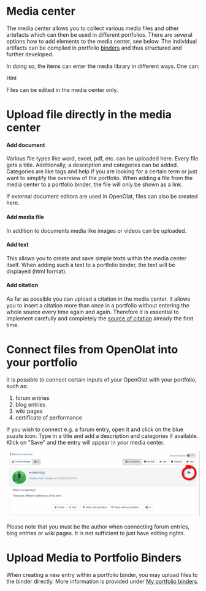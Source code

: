 # Media center

The media center allows you to collect various media files and other artefacts
which can then be used in different portfolios. There are several options how
to add elements to the media center, see below. The individual artifacts can
be compiled in portfolio [binders](My_portfolio_binders.md) and thus
structured and further developed.

In doing so, the items can enter the media library in different ways. One can:

Hint

Files can be edited in the media center only.

  

# Upload file directly in the media center

#### Add document

Various file types like word, excel, pdf, etc. can be uploaded here. Every
file gets a title. Additionally, a description and categories can be added.
Categories are like tags and help if you are looking for a certain term or
just want to simplify the overview of the portfolio. When adding a file from
the media center to a portfolio binder, the file will only be shown as a link.

If external document editors are used in OpenOlat, files can also be created
here.

#### Add media file

In addition to documents media like images or videos can be uploaded.

#### Add text

This allows you to create and save simple texts within the media center
itself. When adding such a text to a portfolio binder, the text will be
displayed (html format).

#### Add citation

As far as possible you can upload a citation in the media center. It allows
you to insert a citation more than once in a portfolio without entering the
whole source every time again and again. Therefore it is essential to
implement carefully and completely the [source of
citation](My_portfolio_binders.md#Myportfoliobinders-zitat) already the
first time.  

  

# Connect files from OpenOlat into your portfolio

It is possible to connect certain inputs of your OpenOlat with your portfolio,
such as:

  1. forum entries 
  2. blog entries
  3. wiki pages
  4. certificate of performance

If you wish to connect e.g. a forum entry, open it and click on the blue
puzzle icon. Type in a title and add a description and categories if
available. Klick on "Save" and the entry will appear in your media center.

![](assets/artefact.png)

Please note that you must be the author when connecting forum entries, blog
entries or wiki pages. It is not sufficient to just have editing rights.

# Upload Media to Portfolio Binders

When creating a new entry within a portfolio binder, you may upload files to
the binder directly. More information is provided under [My portfolio
binders](My_portfolio_binders.md).

  

  

